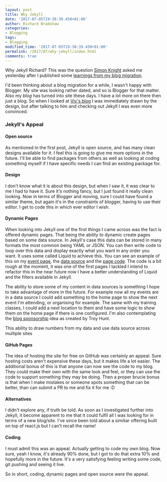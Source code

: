 ```yaml
---
layout: post
title: Why Jekyll
date: '2017-07-05T19:30:39.450+01:00'
author: Richard Bradshaw
categories: 
- Blogging
tags:
- Blogging
modified_time: '2017-07-05T19:30:39.450+01:00'
permalink: /2017/07/why-jekyll/index.html
comments: true
---
```

Why Jekyll Richard? This was the question [Simon Knight](http://sjpknight.com/) asked me yesterday after I published some [learnings from my blog migration](https://thefriendlytester.co.uk/2017/07/ten-insights-from-my-blog-migration/index.html).

I'd been thinking about a blog migration for a while, I wasn't happy with Blogger. My site was looking rather dated, and so is Blogger for that matter. Also my _blog_ has turned into site these days. I have a lot more on there then just a blog. So when I looked at [Viv's blog](http://vivrichards.co.uk) I was immediately drawn by the design, but after talking to him and checking out Jekyll I was even more convinced.

### Jekyll's Appeal
#### Open source
As mentioned in the first post, Jekyll is open source, and has many clean designs available for it. I feel this is going to give me more options in the future. I'll be able to find packages from others as well as looking at coding something myself if I have specific needs I can find an existing package for.

#### Design
I don't know what it is about this design, but when I saw it, it was clear to me I had to have it. Sure it's nothing fancy, but I just found it really clean looking. Now in terms of Blogger and moving, sure I could have found a similar theme, but again it's in the constraints of blogger, having to use their editor. I get to code this in which ever editor I wish.

#### Dynamic Pages
When looking into Jekyll one of the first things I came across was the fact is offered dynamic pages. That being the ability to dynamic create pages based on some data source. In Jekyll's case this data can be stored in many formats the most common being YAML or JSON. You can then write code to loop over this data and display exactly what you want in any order you want. It uses some called Liquid to achieve this. You can see an example of this on my [event page]({{site.url}}/events), the [data source](https://github.com/FriendlyTester/friendlytester.github.io/blob/master/_data/conferences.yml) and the [page code](https://github.com/FriendlyTester/friendlytester.github.io/blob/master/events.html). The code is a bit rough at the moment, it was one of the first pages I tackled I intend to refactor this in the near future now I have a better understanding of Liquid and the filters available in Jekyll.

The ability to store some of my content in data sources is something I hope to take advantage of more in the future. For example now all my events are in a data source I could add something to the home page to show the next event I'm attending, or organising for example. The same with my training classes, I could add a next location to them and have some logic to show them on the home page if there is one configured. I'm also contemplating the [blog sponsorship](https://www.troyhunt.com/im-now-offering-sponsorship-of-this-blog/) idea as created by Troy Hunt.

This ability to draw numbers from my data and use data source across multiple sites 

#### GiHub Pages
The idea of hosting the site for free on GitHub was certainly an appeal. Sure hosting costs aren't expensive these days, but it makes life a lot easier. The additional bonus of this is that anyone can now see the code to my blog. They could make their own with the same look and feel, or they can use the code to support something they may be doing.
Then a proper brucie bonus is that when I make mistakes or someone spots something that can be better, than can submit a PR to me and fix it for me :D

#### Alternatives
I didn't explore any, if truth be told. As soon as I investigated further into Jekyll, it become apparent to me that it could fulfil all I was looking for in terms of a new blog/site. I've since been told about a similiar offering built on top of react.js but I can't recall the name!

#### Coding
I must admit this was an appeal. Actually getting to code my own blog. Now sure, yeah I know, it's already 90% done, but I got to do that extra 10% and hopefully more in the future. It's a very satisfying feeling writing some code, git pushing and seeing it live. 

So in short, coding, dynamic pages and open source were the appeal. 